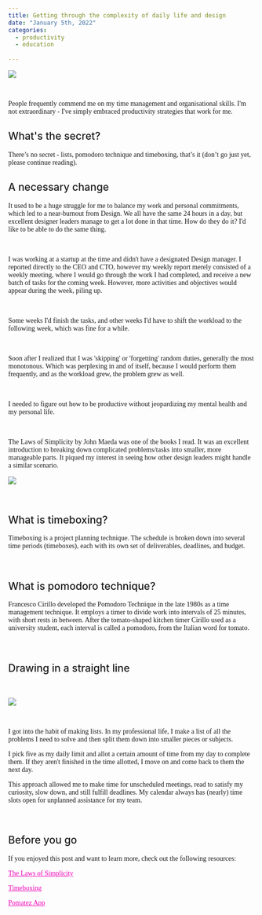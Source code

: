 ```yaml
---
title: Getting through the complexity of daily life and design
date: "January 5th, 2022"
categories:
  - productivity
  - education
  
---
```


![](https://s10.gifyu.com/images/maze.gif)

<br>

People frequently commend me on my time management and organisational skills. I'm not extraordinary - I've simply embraced productivity strategies that work for me.
<br>



## What's the secret?

There’s no secret - lists, pomodoro technique and timeboxing, that’s it (don’t go just yet, please continue reading).
<br>


## A necessary change


It used to be a huge struggle for me to balance my work and personal commitments, which led to a near-burnout from Design. 
We all have the same 24 hours in a day, but excellent designer leaders manage to get a lot done in that time. How do they do it? I'd like to be able to do the same thing.

<br>

I was working at a startup at the time and didn't have a designated Design manager. I reported directly to the CEO and CTO, however my weekly report merely consisted of a weekly meeting, where I would go through the work I had completed, and receive a new batch of tasks for the coming week. However, more activities and objectives would appear during the week, piling up.



<br>


Some weeks I'd finish the tasks, and other weeks I'd have to shift the workload to the following week, which was fine for a while.


<br>


Soon after I realized that I was 'skipping' or 'forgetting' random duties, generally the most monotonous. Which was perplexing in and of itself, because I would perform them frequently, and as the workload grew, the problem grew as well.

<br>



I needed to figure out how to be productive without jeopardizing my mental health and my personal life.


<br>


The Laws of Simplicity by John Maeda was one of the books I read. It was an excellent introduction to breaking down complicated problems/tasks into smaller, more manageable parts. It piqued my interest in seeing how other design leaders might handle a similar scenario.
<br>



![](https://i.postimg.cc/fWpr8SJg/the-laws-of-simplicity-John-Maeda-1152x768.webp)


<br>


## What is timeboxing?

Timeboxing is a project planning technique. The schedule is broken down into several time periods (timeboxes), each with its own set of deliverables, deadlines, and budget.


<br>

## What is pomodoro technique?




Francesco Cirillo developed the Pomodoro Technique in the late 1980s as a time management technique. It employs a timer to divide work into intervals of 25 minutes, with short rests in between. After the tomato-shaped kitchen timer Cirillo used as a university student, each interval is called a pomodoro, from the Italian word for tomato.

<br>


## Drawing in a straight line


<br>

![](https://s10.gifyu.com/images/Animatione96b88c4e5a1b37d.gif)


<br>


I got into the habit of making lists. In my professional life, I make a list of all the problems I need to solve and then split them down into smaller pieces or subjects.

I pick five as my daily limit and allot a certain amount of time from my day to complete them. If they aren't finished in the time allotted, I move on and come back to them the next day.

This approach allowed me to make time for unscheduled meetings, read to satisfy my curiosity, slow down, and still fulfill deadlines. My calendar always has (nearly) time slots open for unplanned assistance for my team.


<br>


## Before you go

If you enjoyed this post and want to learn more, check out the following resources:

[The Laws of Simplicity](https://www.bookdepository.com/Laws-Simplicity-John-Maeda/9780262539470?ref=grid-view&qid=1641391066099&sr=1-1)

[Timeboxing](https://medium.com/@davidsherwin/how-to-do-timeboxing-a93ef076a9c3)

[Pomatez App](https://github.com/roldanjr/pomatez)


<style>


h2{
  font-size: 1.5em;
  font-weight: 500;

}

img{
  margin-left: auto;
  margin-right: auto;
}

a{
  color: #f000b8;
}

a:hover{
  text-decoration: underline;
}

p{
  
  font-family: ui-serif, Georgia, Cambria, "Times New Roman", Times, serif;
  font-weight: 400;
}

</style>